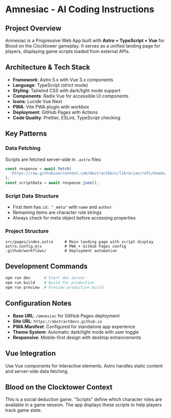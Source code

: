 # Amnesiac - AI Coding Instructions

## Project Overview

Amnesiac is a Progressive Web App built with **Astro + TypeScript + Vue** for Blood on the Clocktower gameplay. It serves as a unified landing page for players, displaying game scripts loaded from external APIs.

## Architecture & Tech Stack

- **Framework**: Astro 5.x with Vue 3.x components
- **Language**: TypeScript (strict mode)
- **Styling**: Tailwind CSS with dark/light mode support
- **Components**: Radix Vue for accessible UI components
- **Icons**: Lucide Vue Next
- **PWA**: Vite PWA plugin with workbox
- **Deployment**: GitHub Pages with Actions
- **Code Quality**: Prettier, ESLint, TypeScript checking

## Key Patterns

### Data Fetching

Scripts are fetched server-side in `.astro` files:

```typescript
const response = await fetch(
  'https://raw.githubusercontent.com/AbstractDevs/librarian/refs/heads/main/src/data/scripts/rotting-moors/latest.json'
);
const scriptData = await response.json();
```

### Script Data Structure

- First item has `id: "_meta"` with `name` and `author`
- Remaining items are character role strings
- Always check for meta object before accessing properties

### Project Structure

```
src/pages/index.astro     # Main landing page with script display
astro.config.mjs          # PWA + GitHub Pages config
.github/workflows/        # Deployment automation
```

## Development Commands

```bash
npm run dev      # Start dev server
npm run build    # Build for production
npm run preview  # Preview production build
```

## Configuration Notes

- **Base URL**: `/amnesiac` for GitHub Pages deployment
- **Site URL**: `https://abstractdevs.github.io`
- **PWA Manifest**: Configured for standalone app experience
- **Theme System**: Automatic dark/light mode with user toggle
- **Responsive**: Mobile-first design with desktop enhancements

## Vue Integration

Use Vue components for interactive elements. Astro handles static content and server-side data fetching.

## Blood on the Clocktower Context

This is a social deduction game. "Scripts" define which character roles are available in a game session. The app displays these scripts to help players track game state.
